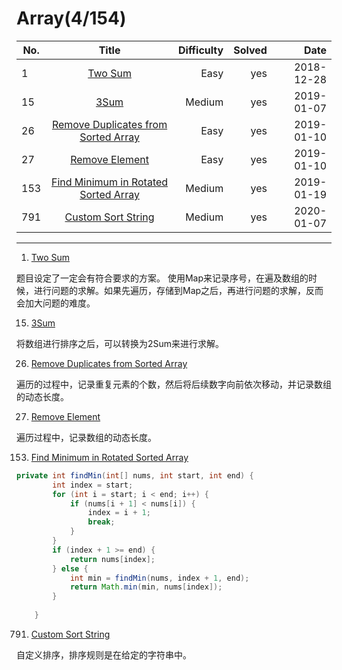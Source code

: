 # Array(4/154)
No.|Title|Difficulty|Solved|Date
--|:--:|--:|--:|--:|
1|[Two Sum](https://leetcode.com/problems/two-sum/)|Easy|yes|2018-12-28
15|[3Sum](https://leetcode.com/problems/3sum/)|Medium|yes|2019-01-07
26|[Remove Duplicates from Sorted Array](https://leetcode.com/problems/remove-duplicates-from-sorted-array/)|Easy|yes|2019-01-10
27|[Remove Element](https://leetcode.com/problems/remove-element/)|Easy|yes|2019-01-10
153|[Find Minimum in Rotated Sorted Array](https://leetcode.com/problems/find-minimum-in-rotated-sorted-array/)|Medium|yes|2019-01-19
791|[Custom Sort String](https://leetcode.com/problems/custom-sort-string/)|Medium|yes|2020-01-07
----------------------------------------------------------------
1. [Two Sum](https://leetcode.com/problems/two-sum/)

题目设定了一定会有符合要求的方案。
使用Map来记录序号，在遍及数组的时候，进行问题的求解。如果先遍历，存储到Map之后，再进行问题的求解，反而会加大问题的难度。

15. [3Sum](https://leetcode.com/problems/3sum/)

将数组进行排序之后，可以转换为2Sum来进行求解。

26. [Remove Duplicates from Sorted Array](https://leetcode.com/problems/remove-duplicates-from-sorted-array/)

遍历的过程中，记录重复元素的个数，然后将后续数字向前依次移动，并记录数组的动态长度。

27. [Remove Element](https://leetcode.com/problems/remove-element/)

遍历过程中，记录数组的动态长度。

153. [Find Minimum in Rotated Sorted Array](https://leetcode.com/problems/find-minimum-in-rotated-sorted-array/)

```java
private int findMin(int[] nums, int start, int end) {
        int index = start;
        for (int i = start; i < end; i++) {
            if (nums[i + 1] < nums[i]) {
                index = i + 1;
                break;
            } 
        }
        if (index + 1 >= end) {
            return nums[index];
        } else {
            int min = findMin(nums, index + 1, end);
            return Math.min(min, nums[index]);
        }
        
    }
```  

791. [Custom Sort String](https://leetcode.com/problems/custom-sort-string/)

自定义排序，排序规则是在给定的字符串中。


